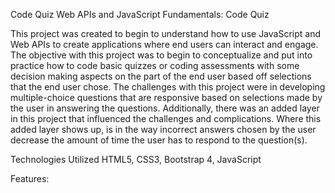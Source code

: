 Code Quiz
Web APIs and JavaScript Fundamentals: Code Quiz

This project was created to begin to understand how to use JavaScript and Web APIs to create applications where end users can interact and engage.  The objective with this project was to begin to conceptualize and put into practice how to code basic quizzes or coding assessments with some decision making aspects on the part of the end user based off selections that the end user chose.  The challenges with this project were in developing multiple-choice questions that are responsive based on selections made by the user in answering the questions.  Additionally, there was an added layer in this project that influenced the challenges and complications.  Where this added layer shows up, is in the way incorrect answers chosen by the user decrease the amount of time the user has to respond to the question(s).  

Technologies Utilized
HTML5, CSS3, Bootstrap 4, JavaScript

Features:
